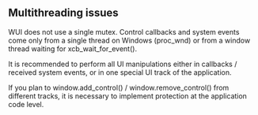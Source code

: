 ## Multithreading issues

WUI does not use a single mutex. Control callbacks and system events come only from a single thread on Windows (proc_wnd) or from a window thread waiting for xcb_wait_for_event(). 

It is recommended to perform all UI manipulations either in callbacks / received system events, or in one special UI track of the application. 

If you plan to window.add_control() / window.remove_control() from different tracks, it is necessary to implement protection at the application code level.
